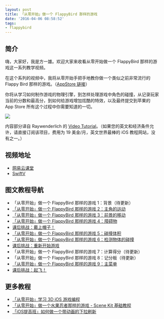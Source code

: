 ```yaml
---
layout: post
title: 「从零开始」做一个 FlappyBird 那样的游戏
date: '2016-04-06 08:58:52'
tags:
- flappybird
---
```


## 简介

嗨，大家好，我是方一雄。欢迎大家来收看从零开始做一个 FlappyBird 那样的游戏这一系列教学视频。

在这个系列的视频中，我将从零开始手把手地教你做一个类似之前非常流行的 Flappy Bird 那样的游戏。（[AppStore 链接](https://itunes.apple.com/cn/app/flappy-zoe/id1077251372?mt=8)）

你将从学习如何制作游戏的物理引擎，到怎样处理游戏中角色的碰撞，从记录玩家当前的分数和最高分，到如何给游戏增加炫酷的特效，以及最终提交到苹果的 App Store 所有这个过程中你需要知道的一切。

![](/content/images/2016/05/-----2016-05-03---4-23-39.png)

内容部分译自 Raywenderlich 的 [Video Tutorial](https://www.raywenderlich.com/video-tutorials#swiftflappy)。（如果您的英文和经济条件允许，请直接订阅该项目，费用为 19 美金/月，英文世界最棒的 iOS 教程网站，没有之一。）

## 视频地址

- [网易云课堂](http://study.163.com/course/courseMain.htm?courseId=1685005)
- [SwiftV](http://www.swiftv.cn/course/il0dj77w)

## 图文教程导航

- 「从零开始」做一个 FlappyBird 那样的游戏 1：背景（待更新）
- [「从零开始」做一个 FlappyBird 那样的游戏 2：主角的运动](http://www.iosinit.com/flappybird-02/)  
- [「从零开始」做一个 FlappyBird 那样的游戏 3：前景的移动](http://www.iosinit.com/flappybird-03/)
- [「从零开始」做一个 FlappyBird 那样的游戏 4：障碍物](http://www.iosinit.com/flappybird-04/)
- [课后挑战：戴上帽子！](http://www.iosinit.com/flappybird-04-ex/)
- [「从零开始」做一个 FlappyBird 那样的游戏 5：碰撞体积](http://www.iosinit.com/flappybird-05/)
- [「从零开始」做一个 FlappyBird 那样的游戏 6：检测物体的碰撞](http://www.iosinit.com/flappybird-06/)
- [课后挑战：重新开始游戏](http://www.iosinit.com/flappybird-06-ex/)
- 「从零开始」做一个 FlappyBird 那样的游戏 7：计算得分（待更新）
- 「从零开始」做一个 FlappyBird 那样的游戏 8：记分板（待更新）
- [「从零开始」做一个 FlappyBird 那样的游戏 9：主菜单](http://www.iosinit.com/flappybird-09/)
- [课后挑战：起飞！](http://www.iosinit.com/flappybird-09-ex/)

## 更多教程

- [「从零开始」学习 3D iOS 游戏编程](http://www.iosinit.com/ios-3d-games/)
- [「从零开始」做一个水果忍者那样的游戏 - Scene Kit 基础教程](http://www.iosinit.com/scenekit-01/)
- [「iOS提高班」如何做一个带动画的下拉刷新](http://study.163.com/course/courseMain.htm?courseId=1683009)